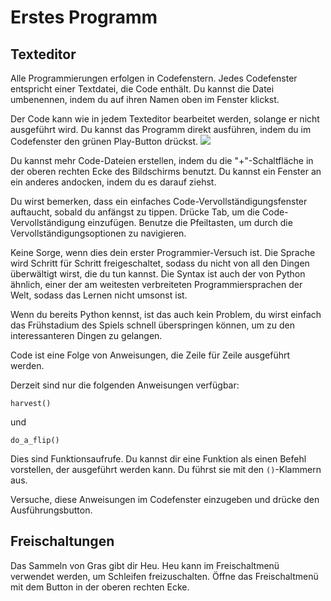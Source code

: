 # Erstes Programm
## Texteditor
Alle Programmierungen erfolgen in Codefenstern. Jedes Codefenster entspricht einer Textdatei, die Code enthält. 
Du kannst die Datei umbenennen, indem du auf ihren Namen oben im Fenster klickst.

Der Code kann wie in jedem Texteditor bearbeitet werden, solange er nicht ausgeführt wird.
Du kannst das Programm direkt ausführen, indem du im Codefenster den grünen Play-Button drückst.
![](PlayButton50)

Du kannst mehr Code-Dateien erstellen, indem du die "+"-Schaltfläche in der oberen rechten Ecke des Bildschirms benutzt.
Du kannst ein Fenster an ein anderes andocken, indem du es darauf ziehst.

Du wirst bemerken, dass ein einfaches Code-Vervollständigungsfenster auftaucht, sobald du anfängst zu tippen.
Drücke Tab, um die Code-Vervollständigung einzufügen.
Benutze die Pfeiltasten, um durch die Vervollständigungsoptionen zu navigieren.

Keine Sorge, wenn dies dein erster Programmier-Versuch ist. Die Sprache wird Schritt für Schritt freigeschaltet, sodass du nicht von all den Dingen überwältigt wirst, die du tun kannst. 
Die Syntax ist auch der von Python ähnlich, einer der am weitesten verbreiteten Programmiersprachen der Welt, sodass das Lernen nicht umsonst ist.

Wenn du bereits Python kennst, ist das auch kein Problem, du wirst einfach das Frühstadium des Spiels schnell überspringen können, um zu den interessanteren Dingen zu gelangen.

Code ist eine Folge von Anweisungen, die Zeile für Zeile ausgeführt werden.

Derzeit sind nur die folgenden Anweisungen verfügbar:

`harvest()`

und 

`do_a_flip()`

Dies sind Funktionsaufrufe. Du kannst dir eine Funktion als einen Befehl vorstellen, der ausgeführt werden kann. Du führst sie mit den `()`-Klammern aus.

Versuche, diese Anweisungen im Codefenster einzugeben und drücke den Ausführungsbutton.

## Freischaltungen
Das Sammeln von Gras gibt dir Heu. Heu kann im Freischaltmenü verwendet werden, um Schleifen freizuschalten. Öffne das Freischaltmenü mit dem Button in der oberen rechten Ecke.